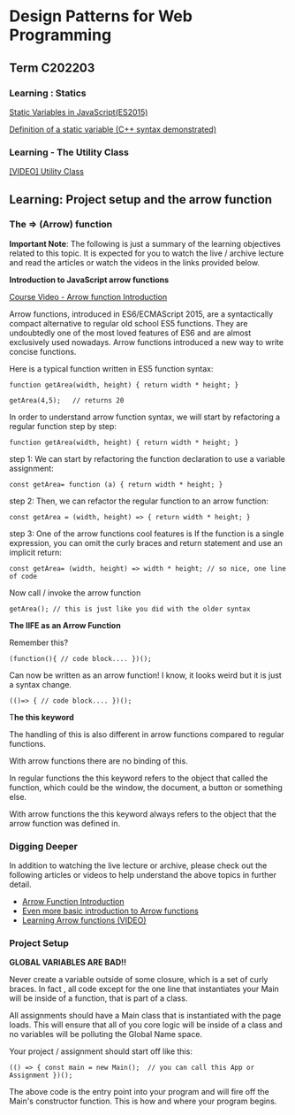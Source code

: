 # Design Patterns for Web Programming
## Term C202203

### Learning : Statics

[Static Variables in JavaScript(ES2015)](https://www.youtube.com/watch?v=SJ_hLzxMkow)

[Definition of a static variable (C++ syntax demonstrated)](https://www.tutorialspoint.com/cplusplus/cpp_static_members.htm)

### Learning - The Utility Class

[[VIDEO] Utility Class](https://www.youtube.com/watch?v=OC3wMsVUZek)

## Learning: Project setup and the arrow function

### The => (Arrow) function

**Important Note**: The following is just a summary of the learning objectives related to this topic. It is expected for you to watch the live / archive lecture and read the articles or watch the videos in the links provided below.

**Introduction to JavaScript arrow functions**

[Course Video - Arrow function Introduction](https://www.youtube.com/watch?v=avuoiA9kGMA)


Arrow functions, introduced in ES6/ECMAScript 2015, are a syntactically compact alternative to regular old school ES5 functions. They are undoubtedly one of the most loved features of ES6 and are almost exclusively used nowadays. Arrow functions introduced a new way to write concise functions.

Here is a typical function written in ES5 function syntax:

`function getArea(width, height) {
    return width * height;
}`

`getArea(4,5);   // returns 20`

In order to understand arrow function syntax, we will start by refactoring a regular function step by step:

`function getArea(width, height) {
  return width * height;
}`

step 1: We can start by refactoring the function declaration to use a variable assignment:

`const getArea= function (a) {
 return width * height;
}`

step 2: Then, we can refactor the regular function to an arrow function:

`const getArea = (width, height) => {
 return width * height;
}`

step 3: One of the arrow functions cool features is If the function is a single expression, you can omit the curly braces and return statement and use an implicit return:

`const getArea= (width, height) => width * height; // so nice, one line of code`

Now call / invoke the arrow function

`getArea(); // this is just like you did with the older syntax `

**The IIFE as an Arrow Function**

Remember this?

`(function(){
     // code block....
})();`

Can now be written as an arrow function! I know, it looks weird but it is just a syntax change.

`(()=> {
     // code block....
})();`

T**he this keyword**

The handling of this is also different in arrow functions compared to regular functions.

With arrow functions there are no binding of this.

In regular functions the this keyword refers to the object that called the function, which could be the window, the document, a button or something else.

With arrow functions the this keyword always refers to the object that the arrow function was defined in.

### Digging Deeper

In addition to watching the live lecture or archive, please check out the following articles or videos to help understand the above topics in further detail.

* [Arrow Function Introduction](https://www.javascripttutorial.net/es6/javascript-arrow-function/)
* [Even more basic introduction to Arrow functions](https://www.w3schools.com/js/js_arrow_function.asp)
* [Learning Arrow functions (VIDEO)](https://www.youtube.com/watch?v=h33Srr5J9nY)

### Project Setup

**GLOBAL VARIABLES ARE BAD!!**

Never create a variable outside of some closure, which is a set of curly braces. In fact , all code except for the one line that instantiates your Main will be inside of a function, that is part of a class.

All assignments should have a Main class that is instantiated with the page loads. This will ensure that all of you core logic will be inside of a class and no variables will be polluting the Global Name space. 

Your project / assignment should start off like this:

`(() => {
     const main = new Main();  // you can call this App or Assignment
})();`

The above code is the entry point into your program and will fire off the Main's constructor function. This is how and where your program begins.


